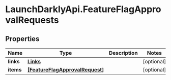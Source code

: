 # LaunchDarklyApi.FeatureFlagApprovalRequests

## Properties
Name | Type | Description | Notes
------------ | ------------- | ------------- | -------------
**links** | [**Links**](Links.md) |  | [optional] 
**items** | [**[FeatureFlagApprovalRequest]**](FeatureFlagApprovalRequest.md) |  | [optional] 


